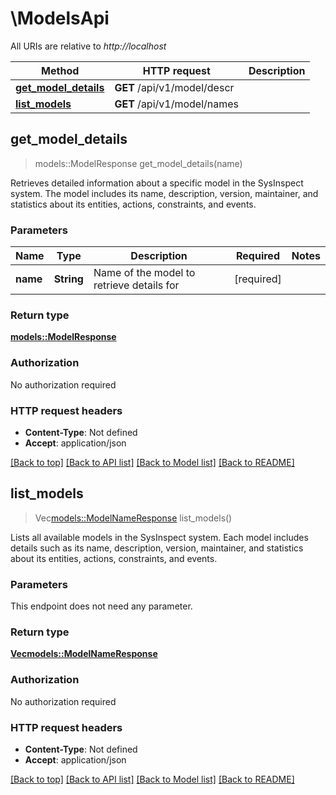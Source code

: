 # \ModelsApi

All URIs are relative to *http://localhost*

Method | HTTP request | Description
------------- | ------------- | -------------
[**get_model_details**](ModelsApi.md#get_model_details) | **GET** /api/v1/model/descr | 
[**list_models**](ModelsApi.md#list_models) | **GET** /api/v1/model/names | 



## get_model_details

> models::ModelResponse get_model_details(name)


Retrieves detailed information about a specific model in the SysInspect system. The model includes its name, description, version, maintainer, and statistics about its entities, actions, constraints, and events.

### Parameters


Name | Type | Description  | Required | Notes
------------- | ------------- | ------------- | ------------- | -------------
**name** | **String** | Name of the model to retrieve details for | [required] |

### Return type

[**models::ModelResponse**](ModelResponse.md)

### Authorization

No authorization required

### HTTP request headers

- **Content-Type**: Not defined
- **Accept**: application/json

[[Back to top]](#) [[Back to API list]](../README.md#documentation-for-api-endpoints) [[Back to Model list]](../README.md#documentation-for-models) [[Back to README]](../README.md)


## list_models

> Vec<models::ModelNameResponse> list_models()


Lists all available models in the SysInspect system. Each model includes details such as its name, description, version, maintainer, and statistics about its entities, actions, constraints, and events.

### Parameters

This endpoint does not need any parameter.

### Return type

[**Vec<models::ModelNameResponse>**](ModelNameResponse.md)

### Authorization

No authorization required

### HTTP request headers

- **Content-Type**: Not defined
- **Accept**: application/json

[[Back to top]](#) [[Back to API list]](../README.md#documentation-for-api-endpoints) [[Back to Model list]](../README.md#documentation-for-models) [[Back to README]](../README.md)

